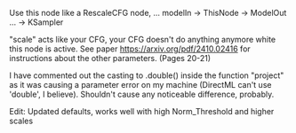 Use this node like a RescaleCFG node, ... modelIn -> ThisNode -> ModelOut ... -> KSampler

"scale" acts like your CFG, your CFG doesn't do anything anymore white this node is active.
See paper https://arxiv.org/pdf/2410.02416 for instructions about the other parameters. (Pages 20-21)

I have commented out the casting to .double() inside the function "project" as it was causing a parameter error
on my machine (DirectML can't use 'double', I believe). Shouldn't cause any noticeable difference, probably.

Edit:
Updated defaults, works well with high Norm_Threshold and higher scales
